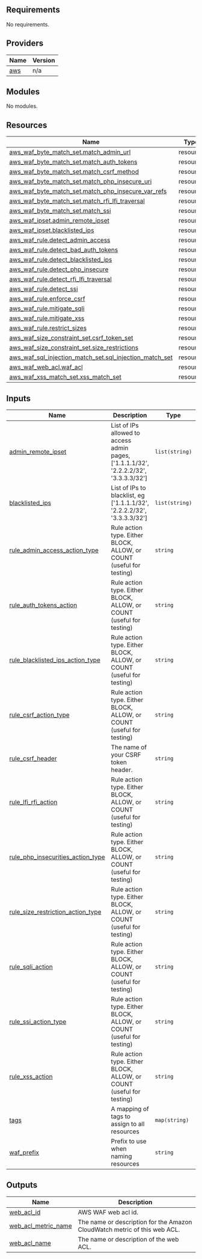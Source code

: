 ## Requirements

No requirements.

## Providers

| Name | Version |
|------|---------|
| <a name="provider_aws"></a> [aws](#provider\_aws) | n/a |

## Modules

No modules.

## Resources

| Name | Type |
|------|------|
| [aws_waf_byte_match_set.match_admin_url](https://registry.terraform.io/providers/hashicorp/aws/latest/docs/resources/waf_byte_match_set) | resource |
| [aws_waf_byte_match_set.match_auth_tokens](https://registry.terraform.io/providers/hashicorp/aws/latest/docs/resources/waf_byte_match_set) | resource |
| [aws_waf_byte_match_set.match_csrf_method](https://registry.terraform.io/providers/hashicorp/aws/latest/docs/resources/waf_byte_match_set) | resource |
| [aws_waf_byte_match_set.match_php_insecure_uri](https://registry.terraform.io/providers/hashicorp/aws/latest/docs/resources/waf_byte_match_set) | resource |
| [aws_waf_byte_match_set.match_php_insecure_var_refs](https://registry.terraform.io/providers/hashicorp/aws/latest/docs/resources/waf_byte_match_set) | resource |
| [aws_waf_byte_match_set.match_rfi_lfi_traversal](https://registry.terraform.io/providers/hashicorp/aws/latest/docs/resources/waf_byte_match_set) | resource |
| [aws_waf_byte_match_set.match_ssi](https://registry.terraform.io/providers/hashicorp/aws/latest/docs/resources/waf_byte_match_set) | resource |
| [aws_waf_ipset.admin_remote_ipset](https://registry.terraform.io/providers/hashicorp/aws/latest/docs/resources/waf_ipset) | resource |
| [aws_waf_ipset.blacklisted_ips](https://registry.terraform.io/providers/hashicorp/aws/latest/docs/resources/waf_ipset) | resource |
| [aws_waf_rule.detect_admin_access](https://registry.terraform.io/providers/hashicorp/aws/latest/docs/resources/waf_rule) | resource |
| [aws_waf_rule.detect_bad_auth_tokens](https://registry.terraform.io/providers/hashicorp/aws/latest/docs/resources/waf_rule) | resource |
| [aws_waf_rule.detect_blacklisted_ips](https://registry.terraform.io/providers/hashicorp/aws/latest/docs/resources/waf_rule) | resource |
| [aws_waf_rule.detect_php_insecure](https://registry.terraform.io/providers/hashicorp/aws/latest/docs/resources/waf_rule) | resource |
| [aws_waf_rule.detect_rfi_lfi_traversal](https://registry.terraform.io/providers/hashicorp/aws/latest/docs/resources/waf_rule) | resource |
| [aws_waf_rule.detect_ssi](https://registry.terraform.io/providers/hashicorp/aws/latest/docs/resources/waf_rule) | resource |
| [aws_waf_rule.enforce_csrf](https://registry.terraform.io/providers/hashicorp/aws/latest/docs/resources/waf_rule) | resource |
| [aws_waf_rule.mitigate_sqli](https://registry.terraform.io/providers/hashicorp/aws/latest/docs/resources/waf_rule) | resource |
| [aws_waf_rule.mitigate_xss](https://registry.terraform.io/providers/hashicorp/aws/latest/docs/resources/waf_rule) | resource |
| [aws_waf_rule.restrict_sizes](https://registry.terraform.io/providers/hashicorp/aws/latest/docs/resources/waf_rule) | resource |
| [aws_waf_size_constraint_set.csrf_token_set](https://registry.terraform.io/providers/hashicorp/aws/latest/docs/resources/waf_size_constraint_set) | resource |
| [aws_waf_size_constraint_set.size_restrictions](https://registry.terraform.io/providers/hashicorp/aws/latest/docs/resources/waf_size_constraint_set) | resource |
| [aws_waf_sql_injection_match_set.sql_injection_match_set](https://registry.terraform.io/providers/hashicorp/aws/latest/docs/resources/waf_sql_injection_match_set) | resource |
| [aws_waf_web_acl.waf_acl](https://registry.terraform.io/providers/hashicorp/aws/latest/docs/resources/waf_web_acl) | resource |
| [aws_waf_xss_match_set.xss_match_set](https://registry.terraform.io/providers/hashicorp/aws/latest/docs/resources/waf_xss_match_set) | resource |

## Inputs

| Name | Description | Type | Default | Required |
|------|-------------|------|---------|:--------:|
| <a name="input_admin_remote_ipset"></a> [admin\_remote\_ipset](#input\_admin\_remote\_ipset) | List of IPs allowed to access admin pages, ['1.1.1.1/32', '2.2.2.2/32', '3.3.3.3/32'] | `list(string)` | `[]` | no |
| <a name="input_blacklisted_ips"></a> [blacklisted\_ips](#input\_blacklisted\_ips) | List of IPs to blacklist, eg ['1.1.1.1/32', '2.2.2.2/32', '3.3.3.3/32'] | `list(string)` | `[]` | no |
| <a name="input_rule_admin_access_action_type"></a> [rule\_admin\_access\_action\_type](#input\_rule\_admin\_access\_action\_type) | Rule action type. Either BLOCK, ALLOW, or COUNT (useful for testing) | `string` | `"COUNT"` | no |
| <a name="input_rule_auth_tokens_action"></a> [rule\_auth\_tokens\_action](#input\_rule\_auth\_tokens\_action) | Rule action type. Either BLOCK, ALLOW, or COUNT (useful for testing) | `string` | `"COUNT"` | no |
| <a name="input_rule_blacklisted_ips_action_type"></a> [rule\_blacklisted\_ips\_action\_type](#input\_rule\_blacklisted\_ips\_action\_type) | Rule action type. Either BLOCK, ALLOW, or COUNT (useful for testing) | `string` | `"COUNT"` | no |
| <a name="input_rule_csrf_action_type"></a> [rule\_csrf\_action\_type](#input\_rule\_csrf\_action\_type) | Rule action type. Either BLOCK, ALLOW, or COUNT (useful for testing) | `string` | `"COUNT"` | no |
| <a name="input_rule_csrf_header"></a> [rule\_csrf\_header](#input\_rule\_csrf\_header) | The name of your CSRF token header. | `string` | `"x-csrf-token"` | no |
| <a name="input_rule_lfi_rfi_action"></a> [rule\_lfi\_rfi\_action](#input\_rule\_lfi\_rfi\_action) | Rule action type. Either BLOCK, ALLOW, or COUNT (useful for testing) | `string` | `"COUNT"` | no |
| <a name="input_rule_php_insecurities_action_type"></a> [rule\_php\_insecurities\_action\_type](#input\_rule\_php\_insecurities\_action\_type) | Rule action type. Either BLOCK, ALLOW, or COUNT (useful for testing) | `string` | `"COUNT"` | no |
| <a name="input_rule_size_restriction_action_type"></a> [rule\_size\_restriction\_action\_type](#input\_rule\_size\_restriction\_action\_type) | Rule action type. Either BLOCK, ALLOW, or COUNT (useful for testing) | `string` | `"COUNT"` | no |
| <a name="input_rule_sqli_action"></a> [rule\_sqli\_action](#input\_rule\_sqli\_action) | Rule action type. Either BLOCK, ALLOW, or COUNT (useful for testing) | `string` | `"COUNT"` | no |
| <a name="input_rule_ssi_action_type"></a> [rule\_ssi\_action\_type](#input\_rule\_ssi\_action\_type) | Rule action type. Either BLOCK, ALLOW, or COUNT (useful for testing) | `string` | `"COUNT"` | no |
| <a name="input_rule_xss_action"></a> [rule\_xss\_action](#input\_rule\_xss\_action) | Rule action type. Either BLOCK, ALLOW, or COUNT (useful for testing) | `string` | `"COUNT"` | no |
| <a name="input_tags"></a> [tags](#input\_tags) | A mapping of tags to assign to all resources | `map(string)` | `{}` | no |
| <a name="input_waf_prefix"></a> [waf\_prefix](#input\_waf\_prefix) | Prefix to use when naming resources | `string` | n/a | yes |

## Outputs

| Name | Description |
|------|-------------|
| <a name="output_web_acl_id"></a> [web\_acl\_id](#output\_web\_acl\_id) | AWS WAF web acl id. |
| <a name="output_web_acl_metric_name"></a> [web\_acl\_metric\_name](#output\_web\_acl\_metric\_name) | The name or description for the Amazon CloudWatch metric of this web ACL. |
| <a name="output_web_acl_name"></a> [web\_acl\_name](#output\_web\_acl\_name) | The name or description of the web ACL. |
